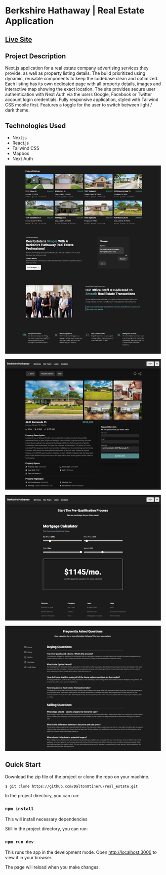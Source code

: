 # Berkshire Hathaway | Real Estate Application

## [Live Site](https://berkshire-hathaway-six.vercel.app/)

## Project Description

<!-- Twitter inspired social media application built out with React JS. Users can create posts, like posts, and comment on posts. Firebase is integrated for storing and fetching all posts, comments, likes and user info such as profile picture, display name and user authentication data. The app also uses Firebase for user authentication to register or log in users. Utilizes Redux to share state between components, including user information. React Router allows users to view individual post pages. Individual posts are displayed on their correlated pages and React Router is used to navigate through the site. -->

Next.js application for a real estate company advertising services they provide, as well as property listing details. The build prioritized using dynamic, reusable components to keep the codebase clean and optimized. Each listing has its own dedicated page with all property details, images and interactive map showing the exact location. The site provides secure user authentication with Next Auth via the users Google, Facebook or Twitter account login credentials. Fully responsive application, styled with Tailwind CSS mobile first. Features a toggle for the user to switch between light / dark theme.

## Technologies Used

- Next.js
- React.js
- Tailwind CSS
- Mapbox
- Next Auth

![Berkshire Hathaway Real Estate Application](/public/readme/bhreadme1.png)

![Berkshire Hathaway Real Estate Application](/public/readme/bhreadme3.png)

![Berkshire Hathaway Real Estate Application](/public/readme/bhreadme4.png)

![Berkshire Hathaway Real Estate Application](/public/readme/bhreadme5.png)

## Quick Start

Download the zip file of the project or clone the repo on your machine.

```
$ git clone https://github.com/DaltonOtineru/real_estate.git
```

In the project directory, you can run:

### `npm install`

This will install necessary dependencies

Still in the project directory, you can run:

### `npm run dev`

This runs the app in the development mode.
Open [http://localhost:3000](http://localhost:3000) to view it in your browser.

The page will reload when you make changes.
